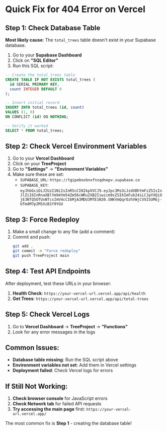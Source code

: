 # Quick Fix for 404 Error on Vercel

## Step 1: Check Database Table

**Most likely cause**: The `total_trees` table doesn't exist in your Supabase database.

1. Go to your **Supabase Dashboard**
2. Click on **"SQL Editor"**
3. Run this SQL script:

```sql
-- Create the total_trees table
CREATE TABLE IF NOT EXISTS total_trees (
  id SERIAL PRIMARY KEY,
  count INTEGER DEFAULT 0
);

-- Insert initial record
INSERT INTO total_trees (id, count) 
VALUES (1, 0) 
ON CONFLICT (id) DO NOTHING;

-- Verify it worked
SELECT * FROM total_trees;
```

## Step 2: Check Vercel Environment Variables

1. Go to your **Vercel Dashboard**
2. Click on your **TreeProject**
3. Go to **"Settings"** → **"Environment Variables"**
4. Make sure these are set:
   - `SUPABASE_URL`: `https://tgipeboxbnxfnzqdnepv.supabase.co`
   - `SUPABASE_KEY`: `eyJhbGciOiJIUzI1NiIsInR5cCI6IkpXVCJ9.eyJpc3MiOiJzdXBhYmFzZSIsInJlZiI6InRnaXBlYm94Ym54Zm56cWRuZXB2Iiwicm9sZSI6ImFub24iLCJpYXQiOjE3NTQ5OTUxNTcsImV4cCI6MjA3MDU3MTE1N30.SNKVmQqrOzhVWjCVXISUMGj-bTm4M7p2MSXzB1Y9YGU`

## Step 3: Force Redeploy

1. Make a small change to any file (add a comment)
2. Commit and push:
   ```bash
   git add .
   git commit -m "Force redeploy"
   git push TreeProject main
   ```

## Step 4: Test API Endpoints

After deployment, test these URLs in your browser:

1. **Health Check**: `https://your-vercel-url.vercel.app/api/health`
2. **Get Trees**: `https://your-vercel-url.vercel.app/api/total-trees`

## Step 5: Check Vercel Logs

1. Go to **Vercel Dashboard** → **TreeProject** → **"Functions"**
2. Look for any error messages in the logs

## Common Issues:

- **Database table missing**: Run the SQL script above
- **Environment variables not set**: Add them in Vercel settings
- **Deployment failed**: Check Vercel logs for errors

## If Still Not Working:

1. **Check browser console** for JavaScript errors
2. **Check Network tab** for failed API requests
3. **Try accessing the main page** first: `https://your-vercel-url.vercel.app/`

The most common fix is **Step 1** - creating the database table!
